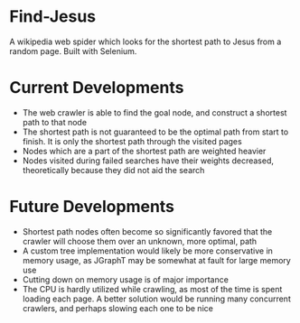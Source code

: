 Find-Jesus
==========

A wikipedia web spider which looks for the shortest path to Jesus from a random page. Built with Selenium.

Current Developments
====================

- The web crawler is able to find the goal node, and construct a shortest path to that node
- The shortest path is not guaranteed to be the optimal path from start to finish. It is only the shortest path through the visited pages
- Nodes which are a part of the shortest path are weighted heavier
- Nodes visited during failed searches have their weights decreased, theoretically because they did not aid the search

Future Developments
===================

- Shortest path nodes often become so significantly favored that the crawler will choose them over an unknown, more optimal, path
- A custom tree implementation would likely be more conservative in memory usage, as JGraphT may be somewhat at fault for large memory use
- Cutting down on memory usage is of major importance
- The CPU is hardly utilized while crawling, as most of the time is spent loading each page. A better solution would be running many concurrent crawlers, and perhaps slowing each one to be nice
